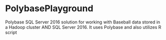 # PolybasePlayground
Polybase SQL Server 2016 solution for working with Baseball data stored in a Hadoop cluster AND SQL Server 2016. It uses Polybase and also utilizes R script
